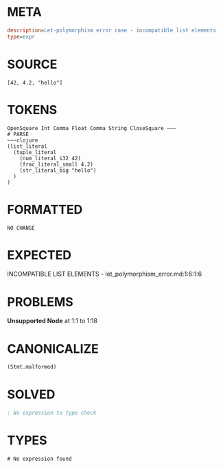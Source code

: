 # META
~~~ini
description=Let-polymorphism error case - incompatible list elements
type=expr
~~~
# SOURCE
~~~roc
[42, 4.2, "hello"]
~~~
# TOKENS
~~~text
OpenSquare Int Comma Float Comma String CloseSquare ~~~
# PARSE
~~~clojure
(list_literal
  (tuple_literal
    (num_literal_i32 42)
    (frac_literal_small 4.2)
    (str_literal_big "hello")
  )
)
~~~
# FORMATTED
~~~roc
NO CHANGE
~~~
# EXPECTED
INCOMPATIBLE LIST ELEMENTS - let_polymorphism_error.md:1:6:1:6
# PROBLEMS
**Unsupported Node**
at 1:1 to 1:18

# CANONICALIZE
~~~clojure
(Stmt.malformed)
~~~
# SOLVED
~~~clojure
; No expression to type check
~~~
# TYPES
~~~roc
# No expression found
~~~
